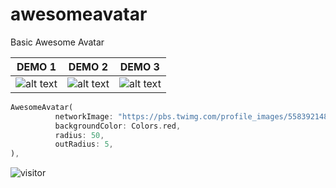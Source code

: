 # awesomeavatar
Basic Awesome Avatar 

DEMO 1                |  DEMO 2             | DEMO 3
:-------------------------:|:-------------------------:|:-------------------------:
![alt text](https://user-images.githubusercontent.com/48730205/101055598-56072580-358a-11eb-82f1-38917b70c697.png "1")  |  ![alt text](https://user-images.githubusercontent.com/48730205/101055595-54d5f880-358a-11eb-9975-dc014f5df16a.png "2")  |  ![alt text](https://user-images.githubusercontent.com/48730205/101055865-a5e5ec80-358a-11eb-892f-06eb486a985a.png "3")  

  ```dart
  AwesomeAvatar(
            networkImage: "https://pbs.twimg.com/profile_images/558392148697939968/FSHEYq_5_400x400.png",
            backgroundColor: Colors.red,
            radius: 50,
            outRadius: 5,
),
  ```
![visitor](https://visitor-badge.glitch.me/badge?page_id=ahmeterdgn.awesomeavatar&left_text=Package%20Visitors)